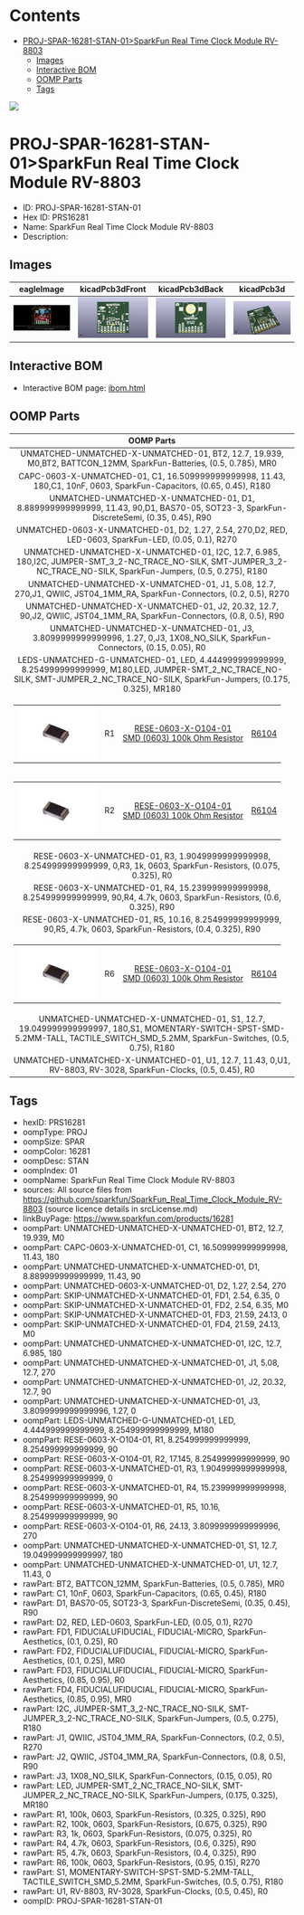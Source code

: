 



Contents
========

* [PROJ-SPAR-16281-STAN-01>SparkFun Real Time Clock Module RV-8803](#proj-spar-16281-stan-01sparkfun-real-time-clock-module-rv-8803)
	* [Images](#images)
	* [Interactive BOM](#interactive-bom)
	* [OOMP Parts](#oomp-parts)
	* [Tags](#tags)
  
![][im]
# PROJ-SPAR-16281-STAN-01>SparkFun Real Time Clock Module RV-8803

- ID: PROJ-SPAR-16281-STAN-01
- Hex ID: PRS16281
- Name: SparkFun Real Time Clock Module RV-8803
- Description: 

## Images
  
  

|eagleImage|kicadPcb3dFront|kicadPcb3dBack|kicadPcb3d|
| :---: | :---: | :---: | :---: |
|[![eagleImage](eagleImage_140.png)](eagleImage_600.png)|[![kicadPcb3dFront](kicadPcb3dFront_140.png)](kicadPcb3dFront_600.png)|[![kicadPcb3dBack](kicadPcb3dBack_140.png)](kicadPcb3dBack_600.png)|[![kicadPcb3d](kicadPcb3d_140.png)](kicadPcb3d_600.png)|

## Interactive BOM

- Interactive BOM page: [ibom.html](kicad/bom/ibom.html)

## OOMP Parts
  

|OOMP Parts|
| :---: |
|UNMATCHED-UNMATCHED-X-UNMATCHED-01, BT2, 12.7, 19.939, M0,BT2, BATTCON_12MM, SparkFun-Batteries, (0.5, 0.785), MR0|
|CAPC-0603-X-UNMATCHED-01, C1, 16.509999999999998, 11.43, 180,C1, 10nF, 0603, SparkFun-Capacitors, (0.65, 0.45), R180|
|UNMATCHED-UNMATCHED-X-UNMATCHED-01, D1, 8.889999999999999, 11.43, 90,D1, BAS70-05, SOT23-3, SparkFun-DiscreteSemi, (0.35, 0.45), R90|
|UNMATCHED-0603-X-UNMATCHED-01, D2, 1.27, 2.54, 270,D2, RED, LED-0603, SparkFun-LED, (0.05, 0.1), R270|
|UNMATCHED-UNMATCHED-X-UNMATCHED-01, I2C, 12.7, 6.985, 180,I2C, JUMPER-SMT_3_2-NC_TRACE_NO-SILK, SMT-JUMPER_3_2-NC_TRACE_NO-SILK, SparkFun-Jumpers, (0.5, 0.275), R180|
|UNMATCHED-UNMATCHED-X-UNMATCHED-01, J1, 5.08, 12.7, 270,J1, QWIIC, JST04_1MM_RA, SparkFun-Connectors, (0.2, 0.5), R270|
|UNMATCHED-UNMATCHED-X-UNMATCHED-01, J2, 20.32, 12.7, 90,J2, QWIIC, JST04_1MM_RA, SparkFun-Connectors, (0.8, 0.5), R90|
|UNMATCHED-UNMATCHED-X-UNMATCHED-01, J3, 3.8099999999999996, 1.27, 0,J3, 1X08_NO_SILK, SparkFun-Connectors, (0.15, 0.05), R0|
|LEDS-UNMATCHED-G-UNMATCHED-01, LED, 4.444999999999999, 8.254999999999999, M180,LED, JUMPER-SMT_2_NC_TRACE_NO-SILK, SMT-JUMPER_2_NC_TRACE_NO-SILK, SparkFun-Jumpers, (0.175, 0.325), MR180|
|<table><tr><td>![RESE-0603-X-O104-01](https://raw.githubusercontent.com/oomlout/oomlout_OOMP_parts/main/RESE-0603-X-O104-01/image_140.jpg)</td><td> R1</td><td>[RESE-0603-X-O104-01<br>SMD (0603) 100k Ohm Resistor](https://github.com/oomlout/oomlout_OOMP_parts/tree/main/RESE-0603-X-O104-01/)</td><td>[R6104](https://github.com/oomlout/oomlout_OOMP_parts/tree/main/RESE-0603-X-O104-01/)</td></tr></table>|
|<table><tr><td>![RESE-0603-X-O104-01](https://raw.githubusercontent.com/oomlout/oomlout_OOMP_parts/main/RESE-0603-X-O104-01/image_140.jpg)</td><td> R2</td><td>[RESE-0603-X-O104-01<br>SMD (0603) 100k Ohm Resistor](https://github.com/oomlout/oomlout_OOMP_parts/tree/main/RESE-0603-X-O104-01/)</td><td>[R6104](https://github.com/oomlout/oomlout_OOMP_parts/tree/main/RESE-0603-X-O104-01/)</td></tr></table>|
|RESE-0603-X-UNMATCHED-01, R3, 1.9049999999999998, 8.254999999999999, 0,R3, 1k, 0603, SparkFun-Resistors, (0.075, 0.325), R0|
|RESE-0603-X-UNMATCHED-01, R4, 15.239999999999998, 8.254999999999999, 90,R4, 4.7k, 0603, SparkFun-Resistors, (0.6, 0.325), R90|
|RESE-0603-X-UNMATCHED-01, R5, 10.16, 8.254999999999999, 90,R5, 4.7k, 0603, SparkFun-Resistors, (0.4, 0.325), R90|
|<table><tr><td>![RESE-0603-X-O104-01](https://raw.githubusercontent.com/oomlout/oomlout_OOMP_parts/main/RESE-0603-X-O104-01/image_140.jpg)</td><td> R6</td><td>[RESE-0603-X-O104-01<br>SMD (0603) 100k Ohm Resistor](https://github.com/oomlout/oomlout_OOMP_parts/tree/main/RESE-0603-X-O104-01/)</td><td>[R6104](https://github.com/oomlout/oomlout_OOMP_parts/tree/main/RESE-0603-X-O104-01/)</td></tr></table>|
|UNMATCHED-UNMATCHED-X-UNMATCHED-01, S1, 12.7, 19.049999999999997, 180,S1, MOMENTARY-SWITCH-SPST-SMD-5.2MM-TALL, TACTILE_SWITCH_SMD_5.2MM, SparkFun-Switches, (0.5, 0.75), R180|
|UNMATCHED-UNMATCHED-X-UNMATCHED-01, U1, 12.7, 11.43, 0,U1, RV-8803, RV-3028, SparkFun-Clocks, (0.5, 0.45), R0|

## Tags

- hexID: PRS16281
- oompType: PROJ
- oompSize: SPAR
- oompColor: 16281
- oompDesc: STAN
- oompIndex: 01
- oompName: SparkFun Real Time Clock Module RV-8803
- sources: All source files from https://github.com/sparkfun/SparkFun_Real_Time_Clock_Module_RV-8803 (source licence details in srcLicense.md)
- linkBuyPage: https://www.sparkfun.com/products/16281
- oompPart: UNMATCHED-UNMATCHED-X-UNMATCHED-01, BT2, 12.7, 19.939, M0
- oompPart: CAPC-0603-X-UNMATCHED-01, C1, 16.509999999999998, 11.43, 180
- oompPart: UNMATCHED-UNMATCHED-X-UNMATCHED-01, D1, 8.889999999999999, 11.43, 90
- oompPart: UNMATCHED-0603-X-UNMATCHED-01, D2, 1.27, 2.54, 270
- oompPart: SKIP-UNMATCHED-X-UNMATCHED-01, FD1, 2.54, 6.35, 0
- oompPart: SKIP-UNMATCHED-X-UNMATCHED-01, FD2, 2.54, 6.35, M0
- oompPart: SKIP-UNMATCHED-X-UNMATCHED-01, FD3, 21.59, 24.13, 0
- oompPart: SKIP-UNMATCHED-X-UNMATCHED-01, FD4, 21.59, 24.13, M0
- oompPart: UNMATCHED-UNMATCHED-X-UNMATCHED-01, I2C, 12.7, 6.985, 180
- oompPart: UNMATCHED-UNMATCHED-X-UNMATCHED-01, J1, 5.08, 12.7, 270
- oompPart: UNMATCHED-UNMATCHED-X-UNMATCHED-01, J2, 20.32, 12.7, 90
- oompPart: UNMATCHED-UNMATCHED-X-UNMATCHED-01, J3, 3.8099999999999996, 1.27, 0
- oompPart: LEDS-UNMATCHED-G-UNMATCHED-01, LED, 4.444999999999999, 8.254999999999999, M180
- oompPart: RESE-0603-X-O104-01, R1, 8.254999999999999, 8.254999999999999, 90
- oompPart: RESE-0603-X-O104-01, R2, 17.145, 8.254999999999999, 90
- oompPart: RESE-0603-X-UNMATCHED-01, R3, 1.9049999999999998, 8.254999999999999, 0
- oompPart: RESE-0603-X-UNMATCHED-01, R4, 15.239999999999998, 8.254999999999999, 90
- oompPart: RESE-0603-X-UNMATCHED-01, R5, 10.16, 8.254999999999999, 90
- oompPart: RESE-0603-X-O104-01, R6, 24.13, 3.8099999999999996, 270
- oompPart: UNMATCHED-UNMATCHED-X-UNMATCHED-01, S1, 12.7, 19.049999999999997, 180
- oompPart: UNMATCHED-UNMATCHED-X-UNMATCHED-01, U1, 12.7, 11.43, 0
- rawPart: BT2, BATTCON_12MM, SparkFun-Batteries, (0.5, 0.785), MR0
- rawPart: C1, 10nF, 0603, SparkFun-Capacitors, (0.65, 0.45), R180
- rawPart: D1, BAS70-05, SOT23-3, SparkFun-DiscreteSemi, (0.35, 0.45), R90
- rawPart: D2, RED, LED-0603, SparkFun-LED, (0.05, 0.1), R270
- rawPart: FD1, FIDUCIALUFIDUCIAL, FIDUCIAL-MICRO, SparkFun-Aesthetics, (0.1, 0.25), R0
- rawPart: FD2, FIDUCIALUFIDUCIAL, FIDUCIAL-MICRO, SparkFun-Aesthetics, (0.1, 0.25), MR0
- rawPart: FD3, FIDUCIALUFIDUCIAL, FIDUCIAL-MICRO, SparkFun-Aesthetics, (0.85, 0.95), R0
- rawPart: FD4, FIDUCIALUFIDUCIAL, FIDUCIAL-MICRO, SparkFun-Aesthetics, (0.85, 0.95), MR0
- rawPart: I2C, JUMPER-SMT_3_2-NC_TRACE_NO-SILK, SMT-JUMPER_3_2-NC_TRACE_NO-SILK, SparkFun-Jumpers, (0.5, 0.275), R180
- rawPart: J1, QWIIC, JST04_1MM_RA, SparkFun-Connectors, (0.2, 0.5), R270
- rawPart: J2, QWIIC, JST04_1MM_RA, SparkFun-Connectors, (0.8, 0.5), R90
- rawPart: J3, 1X08_NO_SILK, SparkFun-Connectors, (0.15, 0.05), R0
- rawPart: LED, JUMPER-SMT_2_NC_TRACE_NO-SILK, SMT-JUMPER_2_NC_TRACE_NO-SILK, SparkFun-Jumpers, (0.175, 0.325), MR180
- rawPart: R1, 100k, 0603, SparkFun-Resistors, (0.325, 0.325), R90
- rawPart: R2, 100k, 0603, SparkFun-Resistors, (0.675, 0.325), R90
- rawPart: R3, 1k, 0603, SparkFun-Resistors, (0.075, 0.325), R0
- rawPart: R4, 4.7k, 0603, SparkFun-Resistors, (0.6, 0.325), R90
- rawPart: R5, 4.7k, 0603, SparkFun-Resistors, (0.4, 0.325), R90
- rawPart: R6, 100k, 0603, SparkFun-Resistors, (0.95, 0.15), R270
- rawPart: S1, MOMENTARY-SWITCH-SPST-SMD-5.2MM-TALL, TACTILE_SWITCH_SMD_5.2MM, SparkFun-Switches, (0.5, 0.75), R180
- rawPart: U1, RV-8803, RV-3028, SparkFun-Clocks, (0.5, 0.45), R0
- oompID: PROJ-SPAR-16281-STAN-01



[im]: kicadPcb3d_450.png
